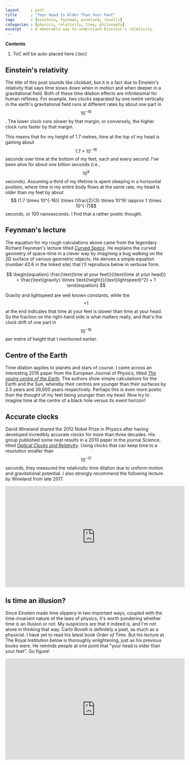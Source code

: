 ```yaml
---
layout     : post
title      : "Your Head Is Older Than Your Feet"
tags       : [einstein, feynman, wineland, rovelli]
categories : [physics, relativity, time, philosophy]
excerpt    : A memorable way to understand Einstein's relativity.
---
```


**Contents**
1. ToC will be auto-placed here
{:toc}


## Einstein's relativity

The title of this post sounds like clickbait, but it is a fact due to
Einstein's relativity that says time slows down when in motion and when deeper
in a gravitational field. Both of these time dilation effects are infinitesimal
for human reflexes. For example, two clocks separated by one metre vertically
in the earth's gravitational field runs at different rates by about one part in
$$10^{-16}$$. The lower clock runs slower by that margin; or conversely, the
higher clock runs faster by that margin.

This means that for my height of 1.7 metres, time at the top of my head is
gaining about $$1.7 \times 10^{-16}$$ seconds over time at the bottom of my
feet, each and every second. I've been alive for about one billion seconds
(i.e., $$10^9$$ seconds). Assuming a third of my lifetime is spent sleeping in
a horizontal position, where time in my entire body flows at the same rate, my
head is older than my feet by about $$ (1.7 \times 10^{-16}) \times
(\frac{2}{3} \times 10^9) \approx 1 \times 10^{-7}$$ seconds, or 100
nanoseconds. I find that a rather poetic thought.


## Feynman's lecture

The equation for my rough calculations above came from the legendary Richard
Feynman's lecture titled [*Curved Space*][feynmanlink]. He explains the curved
geometry of space-time in a clever way by imagining a bug walking on the 2D
surface of various geometric objects. He derives a simple equation (number 42.6
in the linked site) that I'll reproduce below in verbose form.

$$ \begin{equation}
\frac{\text{time at your feet}}{\text{time at your head}} =
\frac{\text{gravity} \times \text{height}}{\text{lightspeed}^2} + 1
\end{equation}
$$

Gravity and lightspeed are well known constants, while the $$+1$$ at the end
indicates that time at your feet is slower than time at your head. So the
fraction on the right-hand side is what matters really, and that's the clock
drift of one part in $$10^{-16}$$ per metre of height that I mentioned earlier.

[feynmanlink]: http://www.feynmanlectures.caltech.edu/II_42.html


## Centre of the Earth

Time dilation applies to planets and stars of course. I came across an
interesting 2016 paper from the European Journal of Physics, titled [*The young
centre of the Earth*][doi]. The authors show simple calculations for the Earth
and the Sun, whereby their centres are younger than their surfaces by 2.5 years
and 39,000 years respectively. Perhaps this is even more poetic than the
thought of my feet being younger than my head. Now try to imagine time at the
centre of a black hole versus its event horizon!

[doi]: http://iopscience.iop.org/article/10.1088/0143-0807/37/3/035602/meta


## Accurate clocks

David Wineland shared the 2012 Nobel Prize in Physics after having developed
incredibly accurate clocks for more than three decades. His group published
some neat results in a 2010 paper in the journal Science, titled [*Optical
Clocks and Relativity*][winelandlink]. Using clocks that can keep time to a
resolution smaller than $$10^{-17}$$ seconds, they measured the relativistic
time dilation due to uniform motion and gravitational potential. I also
strongly recommend the following lecture by Wineland from late 2017.

<iframe width="560" height="315"
src="https://www.youtube-nocookie.com/embed/AHcOJLvpFYI?rel=0" frameborder="0"
allow="autoplay; encrypted-media" allowfullscreen></iframe>

[winelandlink]: http://science.sciencemag.org/content/329/5999/1630


## Is time an illusion?

Since Einstein made time slippery in two important ways, coupled with the
time-invariant nature of the laws of physics, it's worth pondering whether time
is an illusion or not. My suspicions are that it indeed is, and I'm not alone
in thinking that way.  Carlo Rovelli is definitely a poet, as much as a
physicist. I have yet to read his latest book *Order of Time*. But his lecture
at The Royal Institution below is thoroughly enlightening, just as his previous
books were. He reminds people at one point that "your head is older than your
feet". Go figure!

<iframe width="560" height="315"
src="https://www.youtube-nocookie.com/embed/-6rWqJhDv7M?rel=0" frameborder="0"
allow="autoplay; encrypted-media" allowfullscreen></iframe>
